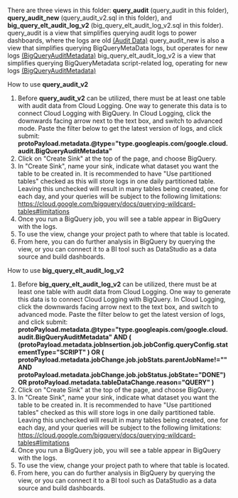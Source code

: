 There are three views in this folder: **query_audit** (query_audit in this folder), **query_audit_new** (query_audit_v2.sql in this folder), and **big_query_elt_audit_log_v2** (big_query_elt_audit_log_v2.sql in this folder).
query_audit is a view that simplifies querying audit logs to power dashboards, where the logs are old [(Audit Data)](https://cloud.google.com/bigquery/docs/reference/auditlogs/rest/Shared.Types/AuditData)
query_audit_new is also a view that simplifies querying BigQueryMetaData logs, but operates for new logs [(BigQueryAuditMetadata)](https://cloud.google.com/bigquery/docs/reference/auditlogs/rest/Shared.Types/BigQueryAuditMetadata)
big_query_elt_audit_log_v2 is a view that simplifies querying BigQueryMetadata script-related log, operating for new logs [(BigQueryAuditMetadata)](https://cloud.google.com/bigquery/docs/reference/auditlogs/rest/Shared.Types/BigQueryAuditMetadata)

How to use **query_audit_v2**
1. Before **query_audit_v2** can be utilized, there must be at least one table with audit data from Cloud Logging. One way to generate this data is to connect Cloud Logging with BigQuery. In Cloud Logging, click the downwards facing arrow next to the text box, and switch to advanced mode. Paste the filter below to get the latest version of logs, and click submit:
**protoPayload.metadata.@type="type.googleapis.com/google.cloud.audit.BigQueryAuditMetadata"**
3. Click on "Create Sink" at the top of the page, and choose BigQuery. 
4. In "Create Sink", name your sink, indicate what dataset you want the table to be created in. It is recommended to have "Use partitioned tables" checked as this will store logs in one daily partitioned table. Leaving this unchecked will result in many tables being created, one for each day, and your queries will be subject to the following limitations: https://cloud.google.com/bigquery/docs/querying-wildcard-tables#limitations
5. Once you run a BigQuery job, you will see a table appear in BigQuery with the logs. 
6. To use the view, change your project path to where that table is located. 
7. From here, you can do further analysis in BigQuery by querying the view, or you can connect it to a BI tool such as DataStudio as a data source and build dashboards. 

How to use **big_query_elt_audit_log_v2**
1. Before **big_query_elt_audit_log_v2** can be utilized, there must be at least one table with audit data from Cloud Logging. One way to generate this data is to connect Cloud Logging with BigQuery. In Cloud Logging, click the downwards facing arrow next to the text box, and switch to advanced mode. Paste the filter below to get the latest version of logs, and click submit:
**protoPayload.metadata.@type="type.googleapis.com/google.cloud.audit.BigQueryAuditMetadata" AND (
(protoPayload.metadata.jobInsertion.job.jobConfig.queryConfig.statementType="SCRIPT" ) OR (
protoPayload.metadata.jobChange.job.jobStats.parentJobName!="" AND protoPayload.metadata.jobChange.job.jobStatus.jobState="DONE")
OR protoPayload.metadata.tableDataChange.reason="QUERY"
)**
3. Click on "Create Sink" at the top of the page, and choose BigQuery. 
4. In "Create Sink", name your sink, indicate what dataset you want the table to be created in. It is recommended to have "Use partitioned tables" checked as this will store logs in one daily partitioned table. Leaving this unchecked will result in many tables being created, one for each day, and your queries will be subject to the following limitations: https://cloud.google.com/bigquery/docs/querying-wildcard-tables#limitations
5. Once you run a BigQuery job, you will see a table appear in BigQuery with the logs. 
6. To use the view, change your project path to where that table is located. 
7. From here, you can do further analysis in BigQuery by querying the view, or you can connect it to a BI tool such as DataStudio as a data source and build dashboards. 
